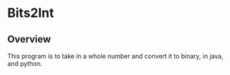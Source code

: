# Bits2Int
## Overview 
This program is to take in a whole number and convert it to binary, in java, and python.

